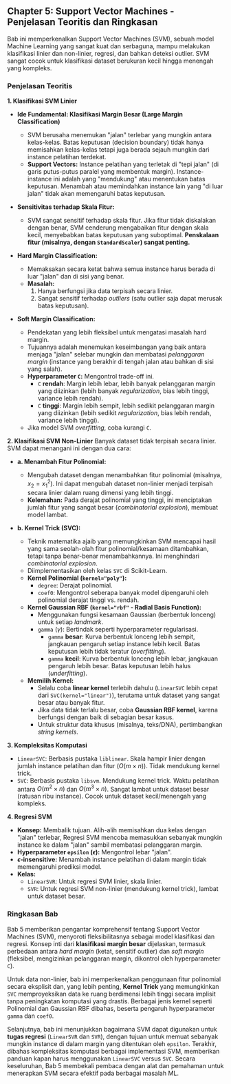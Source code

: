 ## Chapter 5: Support Vector Machines - Penjelasan Teoritis dan Ringkasan

Bab ini memperkenalkan Support Vector Machines (SVM), sebuah model Machine Learning yang sangat kuat dan serbaguna, mampu melakukan klasifikasi linier dan non-linier, regresi, dan bahkan deteksi outlier. SVM sangat cocok untuk klasifikasi dataset berukuran kecil hingga menengah yang kompleks.

### Penjelasan Teoritis

**1. Klasifikasi SVM Linier**

* **Ide Fundamental: Klasifikasi Margin Besar (Large Margin Classification)**
    * SVM berusaha menemukan "jalan" terlebar yang mungkin antara kelas-kelas. Batas keputusan (decision boundary) tidak hanya memisahkan kelas-kelas tetapi juga berada sejauh mungkin dari instance pelatihan terdekat.
    * **Support Vectors:** Instance pelatihan yang terletak di "tepi jalan" (di garis putus-putus paralel yang membentuk margin). Instance-instance ini adalah yang "mendukung" atau menentukan batas keputusan. Menambah atau memindahkan instance lain yang "di luar jalan" tidak akan memengaruhi batas keputusan.

* **Sensitivitas terhadap Skala Fitur:**
    * SVM sangat sensitif terhadap skala fitur. Jika fitur tidak diskalakan dengan benar, SVM cenderung mengabaikan fitur dengan skala kecil, menyebabkan batas keputusan yang suboptimal. **Penskalaan fitur (misalnya, dengan `StandardScaler`) sangat penting.**

* **Hard Margin Classification:**
    * Memaksakan secara ketat bahwa semua instance harus berada di luar "jalan" dan di sisi yang benar.
    * **Masalah:**
        1.  Hanya berfungsi jika data terpisah secara linier.
        2.  Sangat sensitif terhadap *outliers* (satu outlier saja dapat merusak batas keputusan).

* **Soft Margin Classification:**
    * Pendekatan yang lebih fleksibel untuk mengatasi masalah hard margin.
    * Tujuannya adalah menemukan keseimbangan yang baik antara menjaga "jalan" selebar mungkin dan membatasi *pelanggaran margin* (instance yang berakhir di tengah jalan atau bahkan di sisi yang salah).
    * **Hyperparameter `C`:** Mengontrol trade-off ini.
        * `C` **rendah**: Margin lebih lebar, lebih banyak pelanggaran margin yang diizinkan (lebih banyak *regularization*, bias lebih tinggi, variance lebih rendah).
        * `C` **tinggi**: Margin lebih sempit, lebih sedikit pelanggaran margin yang diizinkan (lebih sedikit *regularization*, bias lebih rendah, variance lebih tinggi).
    * Jika model SVM *overfitting*, coba kurangi `C`.

**2. Klasifikasi SVM Non-Linier**
Banyak dataset tidak terpisah secara linier. SVM dapat menangani ini dengan dua cara:

* **a. Menambah Fitur Polinomial:**
    * Mengubah dataset dengan menambahkan fitur polinomial (misalnya, $x_2 = x_1^2$). Ini dapat mengubah dataset non-linier menjadi terpisah secara linier dalam ruang dimensi yang lebih tinggi.
    * **Kelemahan:** Pada derajat polinomial yang tinggi, ini menciptakan jumlah fitur yang sangat besar (*combinatorial explosion*), membuat model lambat.

* **b. Kernel Trick (SVC):**
    * Teknik matematika ajaib yang memungkinkan SVM mencapai hasil yang sama seolah-olah fitur polinomial/kesamaan ditambahkan, tetapi tanpa benar-benar menambahkannya. Ini menghindari *combinatorial explosion*.
    * Diimplementasikan oleh kelas `SVC` di Scikit-Learn.
    * **Kernel Polinomial (`kernel="poly"`):**
        * `degree`: Derajat polinomial.
        * `coef0`: Mengontrol seberapa banyak model dipengaruhi oleh polinomial derajat tinggi vs. rendah.
    * **Kernel Gaussian RBF (`kernel="rbf"` - Radial Basis Function):**
        * Menggunakan fungsi kesamaan Gaussian (berbentuk lonceng) untuk setiap *landmark*.
        * `gamma` ($\gamma$): Bertindak seperti hyperparameter regularisasi.
            * `gamma` **besar**: Kurva berbentuk lonceng lebih sempit, jangkauan pengaruh setiap instance lebih kecil. Batas keputusan lebih tidak teratur (*overfitting*).
            * `gamma` **kecil**: Kurva berbentuk lonceng lebih lebar, jangkauan pengaruh lebih besar. Batas keputusan lebih halus (*underfitting*).
    * **Memilih Kernel:**
        * Selalu coba **linear kernel** terlebih dahulu (`LinearSVC` lebih cepat dari `SVC(kernel="linear")`), terutama untuk dataset yang sangat besar atau banyak fitur.
        * Jika data tidak terlalu besar, coba **Gaussian RBF kernel**, karena berfungsi dengan baik di sebagian besar kasus.
        * Untuk struktur data khusus (misalnya, teks/DNA), pertimbangkan *string kernels*.

**3. Kompleksitas Komputasi**
* `LinearSVC`: Berbasis pustaka `liblinear`. Skala hampir linier dengan jumlah instance pelatihan dan fitur ($O(m \times n)$). Tidak mendukung kernel trick.
* `SVC`: Berbasis pustaka `libsvm`. Mendukung kernel trick. Waktu pelatihan antara $O(m^2 \times n)$ dan $O(m^3 \times n)$. Sangat lambat untuk dataset besar (ratusan ribu instance). Cocok untuk dataset kecil/menengah yang kompleks.

**4. Regresi SVM**
* **Konsep:** Membalik tujuan. Alih-alih memisahkan dua kelas dengan "jalan" terlebar, Regresi SVM mencoba memasukkan sebanyak mungkin instance ke dalam "jalan" sambil membatasi pelanggaran margin.
* **Hyperparameter `epsilon` ($\epsilon$):** Mengontrol lebar "jalan".
* **$\epsilon$-insensitive:** Menambah instance pelatihan di dalam margin tidak memengaruhi prediksi model.
* **Kelas:**
    * `LinearSVR`: Untuk regresi SVM linier, skala linier.
    * `SVR`: Untuk regresi SVM non-linier (mendukung kernel trick), lambat untuk dataset besar.

### Ringkasan Bab

Bab 5 memberikan pengantar komprehensif tentang Support Vector Machines (SVM), menyoroti fleksibilitasnya sebagai model klasifikasi dan regresi. Konsep inti dari **klasifikasi margin besar** dijelaskan, termasuk perbedaan antara *hard margin* (ketat, sensitif outlier) dan *soft margin* (fleksibel, mengizinkan pelanggaran margin, dikontrol oleh hyperparameter `C`).

Untuk data non-linier, bab ini memperkenalkan penggunaan fitur polinomial secara eksplisit dan, yang lebih penting, **Kernel Trick** yang memungkinkan `SVC` memproyeksikan data ke ruang berdimensi lebih tinggi secara implisit tanpa peningkatan komputasi yang drastis. Berbagai jenis kernel seperti Polinomial dan Gaussian RBF dibahas, beserta pengaruh hyperparameter `gamma` dan `coef0`.

Selanjutnya, bab ini menunjukkan bagaimana SVM dapat digunakan untuk **tugas regresi** (`LinearSVR` dan `SVR`), dengan tujuan untuk memuat sebanyak mungkin instance di dalam margin yang ditentukan oleh `epsilon`. Terakhir, dibahas kompleksitas komputasi berbagai implementasi SVM, memberikan panduan kapan harus menggunakan `LinearSVC` versus `SVC`. Secara keseluruhan, Bab 5 membekali pembaca dengan alat dan pemahaman untuk menerapkan SVM secara efektif pada berbagai masalah ML.